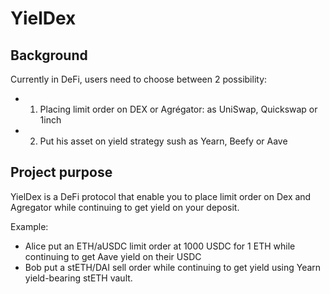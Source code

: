 # YielDex

## Background

Currently in DeFi, users need to choose between 2 possibility:
- 1. Placing limit order on DEX or Agrégator: as UniSwap, Quickswap or 1inch
- 2. Put his asset on yield strategy sush as Yearn, Beefy or Aave

## Project purpose

YielDex is a DeFi protocol that enable you to place limit order on Dex and Agregator while continuing to get yield on your deposit.

Example:
- Alice put an ETH/aUSDC limit order at 1000 USDC for 1 ETH while continuing to get Aave yield on their USDC
- Bob put a stETH/DAI sell order while continuing to get yield using Yearn yield-bearing stETH vault.
